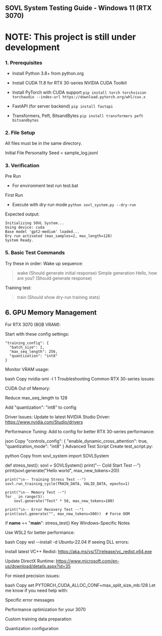 ## SOVL System Testing Guide - Windows 11 (RTX 3070)

# NOTE: This project is still under development 

### 1. Prerequisites

- Install Python 3.8+ from python.org

- Install CUDA 11.8 for RTX 30-series NVIDIA CUDA Toolkit 

- Install PyTorch with CUDA support `pip install torch torchvision torchaudio --index-url https://download.pytorch.org/whl/cux.x`

- FastAPI (for server backend) `pip install fastapi`

- Transformers, Peft, BitsandBytes `pip install transformers peft bitsandbytes`

### 2. File Setup

All files must be in the same directory.

Initial File Personality Seed = sample_log.jsonl

### 3. Verification

Pre Run
- For environment test run test.bat
  
First Run
- Execute with dry-run mode `python sovl_system.py --dry-run`

Expected output:
```
Initializing SOVL System...
Using device: cuda
Base model 'gpt2-medium' loaded...
Dry run activated (max_samples=2, max_length=128)
System Ready.
```

### 5. Basic Test Commands
Try these in order:
Wake up sequence:
> wake
> (Should generate initial response)
> Simple generation
> Hello, how are you?
> (Should generate response)


Training test:
> train
(Should show dry-run training stats)

## 6. GPU Memory Management
For RTX 3070 (8GB VRAM):

Start with these config settings:
```
"training_config": {
  "batch_size": 1,
  "max_seq_length": 256,
  "quantization": "int8"
}
```
Monitor VRAM usage:

bash
Copy
nvidia-smi -l 1
Troubleshooting
Common RTX 30-series issues:

CUDA Out of Memory:

Reduce max_seq_length to 128

Add "quantization": "int8" to config

Driver Issues:
Update to latest NVIDIA Studio Driver:
https://www.nvidia.com/Studio/drivers

Performance Tuning:
Add to config for better RTX 30-series performance:

json
Copy
"controls_config": {
  "enable_dynamic_cross_attention": true,
  "quantization_mode": "int8"
}
Advanced Test Script
Create test_script.py:

python
Copy
from sovl_system import SOVLSystem

def stress_test():
    sovl = SOVLSystem()
    print("-- Cold Start Test --")
    print(sovl.generate("Hello world", max_new_tokens=20))
    
    print("\n-- Training Stress Test --")
    sovl.run_training_cycle(TRAIN_DATA, VALID_DATA, epochs=1)
    
    print("\n-- Memory Test --")
    for _ in range(5):
        sovl.generate("Test" * 50, max_new_tokens=100)
    
    print("\n-- Error Recovery Test --")
    print(sovl.generate("", max_new_tokens=500))  # Force OOM

if __name__ == "__main__":
    stress_test()
Key Windows-Specific Notes

Use WSL2 for better performance:

bash
Copy
wsl --install -d Ubuntu-22.04
If seeing DLL errors:

Install latest VC++ Redist: https://aka.ms/vs/17/release/vc_redist.x64.exe

Update DirectX Runtime: https://www.microsoft.com/en-us/download/details.aspx?id=35

For mixed precision issues:

bash
Copy
set PYTORCH_CUDA_ALLOC_CONF=max_split_size_mb:128
Let me know if you need help with:

Specific error messages

Performance optimization for your 3070

Custom training data preparation

Quantization configuration
